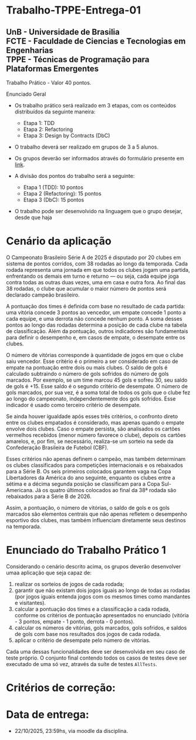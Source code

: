 # Trabalho-TPPE-Entrega-01

UnB - Universidade de Brasilia  
FCTE - Faculdade de Ciencias e Tecnologias em Engenharias  
TPPE - Técnicas de Programação para Plataformas Emergentes  
---

Trabalho Prático - Valor 40 pontos. 

Enunciado Geral 

* Os trabalho prático será realizado em 3 etapas, com os conteúdos distribuídos
  da seguinte maneira: 
  - Etapa 1: TDD
  - Etapa 2: Refactoring
  - Etapa 3: Design by Contracts (DbC)

* O trabalho deverá ser realizado em grupos de 3 a 5 alunos. 
* Os grupos deverão ser informados através do formulário presente em [link](xxxx).
* A divisão dos pontos do trabalho será a seguinte: 
  - Etapa 1 (TDD): 10 pontos
  - Etapa 2 (Refactoring): 15 pontos
  - Etapa 3 (DbC): 15 pontos

* O trabalho pode ser desenvolvido na linguagem que o grupo desejar, desde que
  haja 

# Cenário da aplicação

O Campeonato Brasileiro Série A de 2025 é disputado por 20 clubes em sistema de pontos corridos, com 38 rodadas ao longo da temporada. Cada rodada representa uma jornada em que todos os clubes jogam uma partida, enfrentando os demais em turno e returno — ou seja, cada equipe joga contra todas as outras duas vezes, uma em casa e outra fora. Ao final das 38 rodadas, o clube que acumular o maior número de pontos será declarado campeão brasileiro.

A pontuação dos times é definida com base no resultado de cada partida: uma vitória concede 3 pontos ao vencedor, um empate concede 1 ponto a cada equipe, e uma derrota não concede nenhum ponto. A soma desses pontos ao longo das rodadas determina a posição de cada clube na tabela de classificação. Além da pontuação, outros indicadores são fundamentais para definir o desempenho e, em casos de empate, o desempate entre os clubes.

O número de vitórias corresponde à quantidade de jogos em que o clube saiu vencedor. Esse critério é o primeiro a ser considerado em caso de empate na pontuação entre dois ou mais clubes. O saldo de gols é calculado subtraindo o número de gols sofridos do número de gols marcados. Por exemplo, se um time marcou 45 gols e sofreu 30, seu saldo de gols é +15. Esse saldo é o segundo critério de desempate. O número de gols marcados, por sua vez, é a soma total de todos os gols que o clube fez ao longo do campeonato, independentemente dos gols sofridos. Esse indicador é usado como terceiro critério de desempate.

Se ainda houver igualdade após esses três critérios, o confronto direto entre os clubes empatados é considerado, mas apenas quando o empate envolve dois clubes. Caso o empate persista, são analisados os cartões vermelhos recebidos (menor número favorece o clube), depois os cartões amarelos, e, por fim, se necessário, realiza-se um sorteio na sede da Confederação Brasileira de Futebol (CBF).

Esses critérios não apenas definem o campeão, mas também determinam os clubes classificados para competições internacionais e os rebaixados para a Série B. Os seis primeiros colocados garantem vaga na Copa Libertadores da América do ano seguinte, enquanto os clubes entre a sétima e a décima segunda posição se classificam para a Copa Sul-Americana. Já os quatro últimos colocados ao final da 38ª rodada são rebaixados para a Série B de 2026.

Assim, a pontuação, o número de vitórias, o saldo de gols e os gols marcados são elementos centrais que não apenas refletem o desempenho esportivo dos clubes, mas também influenciam diretamente seus destinos na temporada.


# Enunciado do Trabalho Prático 1

Considerando o cenário descrito acima, os grupos deverão desenvolver umaa
aplicação que seja capaz de: 
1)  realizar os sorteios de jogos de cada rodada; 
2)  garantir que não existam dois jogos iguais ao longo de todas as rodadas (por
  jogos iguais entenda jogos com os mesmos times como mandantes e visitantes). 
3)  calcular a pontuação dos times e a classificação a cada rodada, conforme os
  critérios de pontuação apresentados no enunciado (vitória - 3 pontos, empate -
1 ponto, derrota - 0 pontos). 
4)  calcular os números de  vitórias, gols marcados, gols sofridos, e saldos de
gols com base nos resultados dos jogos de cada rodada. 
5)  aplicar o critério de desempate pelo número de vitórias. 

Cada uma dessas funcionalidades deve ser desenvolvida em seu caso de teste
próprio. O conjunto final contendo todos os casos de testes deve ser executado
de uma só vez, através da suíte de testes ``AllTests``.

# Critérios de correção:


# Data de entrega: 

- 22/10/2025, 23:59hs, via moodle da disciplina. 
